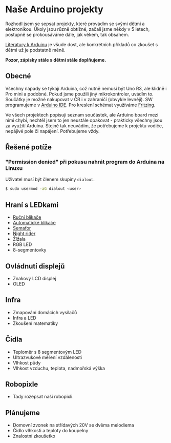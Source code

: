# Naše Arduino projekty
Rozhodl jsem se sepsat projekty, které provádím se svými dětmi a elektronikou. Úkoly jsou různě obtížné, začali jsme někdy v 5 letech, postupně se prokousáváme dále, jak věkem, tak obsahem.

[Literatury k Arduinu](https://arduino.cz/tag/ebook/) je všude dost, ale konkrétních příkladů co zkoušet s dětmi už je podstatně méně. 

**Pozor, zápisky stále s dětmi stále doplňujeme.**

## Obecné 
Všechny nápady se týkají Arduina, což nutně nemusí být Uno R3, ale klidně i Pro mini a podobné. Pokud jsme použili jiný mikrokontroler, uvádím to. Součátky je možné nakupovat v ČR i v zahraničí (obvykle levněji). SW programujeme v [Arduino IDE](https://www.arduino.cc/en/main/software). Pro kreslení schémat využíváme [Fritzing](http://fritzing.org).

Ve všech projektech popisuji seznam součástek, ale Arduino board mezi nimi chybí, nechtěl jsem to jen neustále opakovat - prakticky všechny jsou za využití Arduina. Stejně tak neuvádím, že potřebujeme k projektu vodiče, nepájivé pole či napájení. Potřebujeme vždy.

## Řešené potíže
### "Permission denied" při pokusu nahrát program do Arduina na Linuxu
Uživatel musí být členem skupiny `dialout`.
``` bash
$ sudo usermod -aG dialout <user>
```

## Hraní s LEDkami
* [Ruční blikače](rucni_blikace/rucni_blikace.md)
* [Automatické blikače](automaticke_blikace/automaticke_blikace.md)
* [Semafor](semafor/semafor.md)
* [Night rider](night_rider/night_rider.md)
* Žížala
* RGB LED
* 8-segmentovky

## Ovládnutí displejů
* Znakový LCD displej
* OLED

## Infra
* Zmapování domácích vysílačů
* Infra a LED
* Zkoušení matematiky

## Čidla
* Teploměr s 8 segmentovým LED
* Ultrazvukové měření vzdálenosti
* Vlhkost půdy
* Vlhkost vzduchu, teplota, nadmořská výška

## Robopixle
* Tady rozepsat naši robopixli.

## Plánujeme
* Domovní zvonek na střídavých 20V se dvěma melodiema
* Čidlo vlhkosti a teploty do koupelny
* Znalostní zkoušetko


